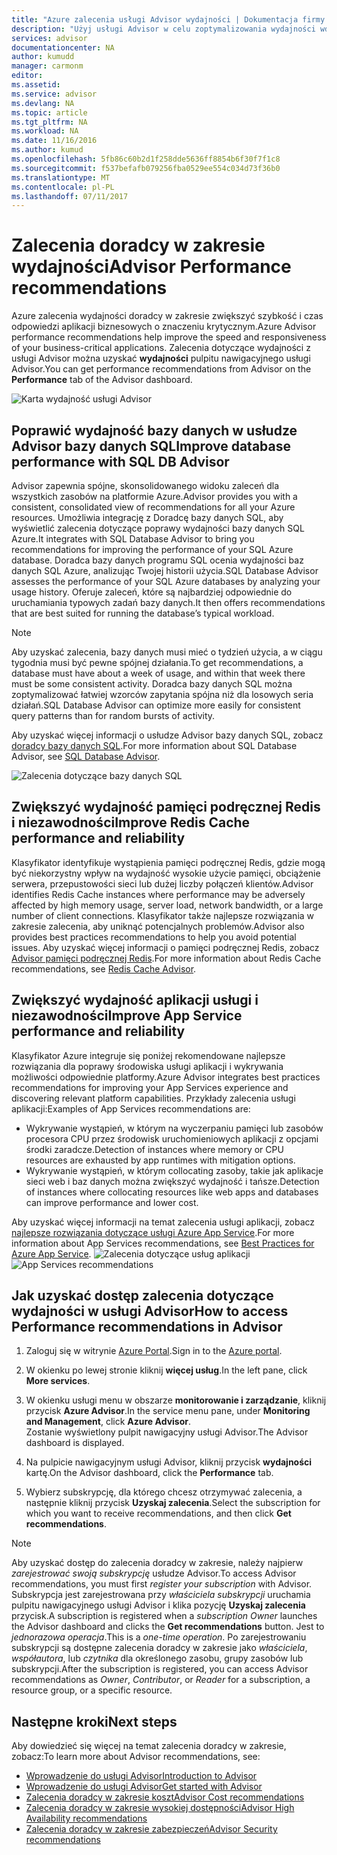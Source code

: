 ```yaml
---
title: "Azure zalecenia usługi Advisor wydajności | Dokumentacja firmy Microsoft"
description: "Użyj usługi Advisor w celu zoptymalizowania wydajności wdrożeń platformy Azure."
services: advisor
documentationcenter: NA
author: kumudd
manager: carmonm
editor: 
ms.assetid: 
ms.service: advisor
ms.devlang: NA
ms.topic: article
ms.tgt_pltfrm: NA
ms.workload: NA
ms.date: 11/16/2016
ms.author: kumud
ms.openlocfilehash: 5fb86c60b2d1f258dde5636ff8854b6f30f7f1c8
ms.sourcegitcommit: f537befafb079256fba0529ee554c034d73f36b0
ms.translationtype: MT
ms.contentlocale: pl-PL
ms.lasthandoff: 07/11/2017
---
```

# <a name="advisor-performance-recommendations"></a><span data-ttu-id="416db-103">Zalecenia doradcy w zakresie wydajności</span><span class="sxs-lookup"><span data-stu-id="416db-103">Advisor Performance recommendations</span></span>

<span data-ttu-id="416db-104">Azure zalecenia wydajności doradcy w zakresie zwiększyć szybkość i czas odpowiedzi aplikacji biznesowych o znaczeniu krytycznym.</span><span class="sxs-lookup"><span data-stu-id="416db-104">Azure Advisor performance recommendations help improve the speed and responsiveness of your business-critical applications.</span></span> <span data-ttu-id="416db-105">Zalecenia dotyczące wydajności z usługi Advisor można uzyskać **wydajności** pulpitu nawigacyjnego usługi Advisor.</span><span class="sxs-lookup"><span data-stu-id="416db-105">You can get performance recommendations from Advisor on the **Performance** tab of the Advisor dashboard.</span></span>

![Karta wydajność usługi Advisor](./media/advisor-performance-recommendations/advisor-performance-tab.png)

## <a name="improve-database-performance-with-sql-db-advisor"></a><span data-ttu-id="416db-107">Poprawić wydajność bazy danych w usłudze Advisor bazy danych SQL</span><span class="sxs-lookup"><span data-stu-id="416db-107">Improve database performance with SQL DB Advisor</span></span>

<span data-ttu-id="416db-108">Advisor zapewnia spójne, skonsolidowanego widoku zaleceń dla wszystkich zasobów na platformie Azure.</span><span class="sxs-lookup"><span data-stu-id="416db-108">Advisor provides you with a consistent, consolidated view of recommendations for all your Azure resources.</span></span> <span data-ttu-id="416db-109">Umożliwia integrację z Doradcę bazy danych SQL, aby wyświetlić zalecenia dotyczące poprawy wydajności bazy danych SQL Azure.</span><span class="sxs-lookup"><span data-stu-id="416db-109">It integrates with SQL Database Advisor to bring you recommendations for improving the performance of your SQL Azure database.</span></span> <span data-ttu-id="416db-110">Doradca bazy danych programu SQL ocenia wydajności baz danych SQL Azure, analizując Twojej historii użycia.</span><span class="sxs-lookup"><span data-stu-id="416db-110">SQL Database Advisor assesses the performance of your SQL Azure databases by analyzing your usage history.</span></span> <span data-ttu-id="416db-111">Oferuje zaleceń, które są najbardziej odpowiednie do uruchamiania typowych zadań bazy danych.</span><span class="sxs-lookup"><span data-stu-id="416db-111">It then offers recommendations that are best suited for running the database’s typical workload.</span></span> 

> [!NOTE]
> <span data-ttu-id="416db-112">Aby uzyskać zalecenia, bazy danych musi mieć o tydzień użycia, a w ciągu tygodnia musi być pewne spójnej działania.</span><span class="sxs-lookup"><span data-stu-id="416db-112">To get recommendations, a database must have about a week of usage, and within that week there must be some consistent activity.</span></span> <span data-ttu-id="416db-113">Doradca bazy danych SQL można zoptymalizować łatwiej wzorców zapytania spójna niż dla losowych seria działań.</span><span class="sxs-lookup"><span data-stu-id="416db-113">SQL Database Advisor can optimize more easily for consistent query patterns than for random bursts of activity.</span></span>

<span data-ttu-id="416db-114">Aby uzyskać więcej informacji o usłudze Advisor bazy danych SQL, zobacz [doradcy bazy danych SQL](https://azure.microsoft.com/en-us/documentation/articles/sql-database-advisor/).</span><span class="sxs-lookup"><span data-stu-id="416db-114">For more information about SQL Database Advisor, see [SQL Database Advisor](https://azure.microsoft.com/en-us/documentation/articles/sql-database-advisor/).</span></span>

![Zalecenia dotyczące bazy danych SQL](./media/advisor-performance-recommendations/advisor-performance-sql.png)

## <a name="improve-redis-cache-performance-and-reliability"></a><span data-ttu-id="416db-116">Zwiększyć wydajność pamięci podręcznej Redis i niezawodności</span><span class="sxs-lookup"><span data-stu-id="416db-116">Improve Redis Cache performance and reliability</span></span>

<span data-ttu-id="416db-117">Klasyfikator identyfikuje wystąpienia pamięci podręcznej Redis, gdzie mogą być niekorzystny wpływ na wydajność wysokie użycie pamięci, obciążenie serwera, przepustowości sieci lub dużej liczby połączeń klientów.</span><span class="sxs-lookup"><span data-stu-id="416db-117">Advisor identifies Redis Cache instances where performance may be adversely affected by high memory usage, server load, network bandwidth, or a large number of client connections.</span></span> <span data-ttu-id="416db-118">Klasyfikator także najlepsze rozwiązania w zakresie zalecenia, aby uniknąć potencjalnych problemów.</span><span class="sxs-lookup"><span data-stu-id="416db-118">Advisor also provides best practices recommendations to help you avoid potential issues.</span></span> <span data-ttu-id="416db-119">Aby uzyskać więcej informacji o pamięci podręcznej Redis, zobacz [Advisor pamięci podręcznej Redis](https://azure.microsoft.com/en-us/documentation/articles/cache-configure/#redis-cache-advisor).</span><span class="sxs-lookup"><span data-stu-id="416db-119">For more information about Redis Cache recommendations, see [Redis Cache Advisor](https://azure.microsoft.com/en-us/documentation/articles/cache-configure/#redis-cache-advisor).</span></span>


## <a name="improve-app-service-performance-and-reliability"></a><span data-ttu-id="416db-120">Zwiększyć wydajność aplikacji usługi i niezawodności</span><span class="sxs-lookup"><span data-stu-id="416db-120">Improve App Service performance and reliability</span></span>

<span data-ttu-id="416db-121">Klasyfikator Azure integruje się poniżej rekomendowane najlepsze rozwiązania dla poprawy środowiska usługi aplikacji i wykrywania możliwości odpowiednie platformy.</span><span class="sxs-lookup"><span data-stu-id="416db-121">Azure Advisor integrates best practices recommendations for improving your App Services experience and discovering relevant platform capabilities.</span></span> <span data-ttu-id="416db-122">Przykłady zalecenia usługi aplikacji:</span><span class="sxs-lookup"><span data-stu-id="416db-122">Examples of App Services recommendations are:</span></span>
* <span data-ttu-id="416db-123">Wykrywanie wystąpień, w którym na wyczerpaniu pamięci lub zasobów procesora CPU przez środowisk uruchomieniowych aplikacji z opcjami środki zaradcze.</span><span class="sxs-lookup"><span data-stu-id="416db-123">Detection of instances where memory or CPU resources are exhausted by app runtimes with mitigation options.</span></span>
* <span data-ttu-id="416db-124">Wykrywanie wystąpień, w którym collocating zasoby, takie jak aplikacje sieci web i baz danych można zwiększyć wydajność i tańsze.</span><span class="sxs-lookup"><span data-stu-id="416db-124">Detection of instances where collocating resources like web apps and databases can improve performance and lower cost.</span></span> 

<span data-ttu-id="416db-125">Aby uzyskać więcej informacji na temat zalecenia usługi aplikacji, zobacz [najlepsze rozwiązania dotyczące usługi Azure App Service](https://azure.microsoft.com/en-us/documentation/articles/app-service-best-practices/).</span><span class="sxs-lookup"><span data-stu-id="416db-125">For more information about App Services recommendations, see [Best Practices for Azure App Service](https://azure.microsoft.com/en-us/documentation/articles/app-service-best-practices/).</span></span>
<span data-ttu-id="416db-126">![Zalecenia dotyczące usług aplikacji](./media/advisor-performance-recommendations/advisor-performance-app-service.png)</span><span class="sxs-lookup"><span data-stu-id="416db-126">![App Services recommendations](./media/advisor-performance-recommendations/advisor-performance-app-service.png)</span></span>

## <a name="how-to-access-performance-recommendations-in-advisor"></a><span data-ttu-id="416db-127">Jak uzyskać dostęp zalecenia dotyczące wydajności w usługi Advisor</span><span class="sxs-lookup"><span data-stu-id="416db-127">How to access Performance recommendations in Advisor</span></span>

1. <span data-ttu-id="416db-128">Zaloguj się w witrynie [Azure Portal](https://portal.azure.com).</span><span class="sxs-lookup"><span data-stu-id="416db-128">Sign in to the [Azure portal](https://portal.azure.com).</span></span>

2. <span data-ttu-id="416db-129">W okienku po lewej stronie kliknij **więcej usług**.</span><span class="sxs-lookup"><span data-stu-id="416db-129">In the left pane, click **More services**.</span></span>

3. <span data-ttu-id="416db-130">W okienku usługi menu w obszarze **monitorowanie i zarządzanie**, kliknij przycisk **Azure Advisor**.</span><span class="sxs-lookup"><span data-stu-id="416db-130">In the service menu pane, under **Monitoring and Management**, click **Azure Advisor**.</span></span>  
 <span data-ttu-id="416db-131">Zostanie wyświetlony pulpit nawigacyjny usługi Advisor.</span><span class="sxs-lookup"><span data-stu-id="416db-131">The Advisor dashboard is displayed.</span></span>

4. <span data-ttu-id="416db-132">Na pulpicie nawigacyjnym usługi Advisor, kliknij przycisk **wydajności** kartę.</span><span class="sxs-lookup"><span data-stu-id="416db-132">On the Advisor dashboard, click the **Performance** tab.</span></span>

5. <span data-ttu-id="416db-133">Wybierz subskrypcję, dla którego chcesz otrzymywać zalecenia, a następnie kliknij przycisk **Uzyskaj zalecenia**.</span><span class="sxs-lookup"><span data-stu-id="416db-133">Select the subscription for which you want to receive recommendations, and then click **Get recommendations**.</span></span>

> [!NOTE]
> <span data-ttu-id="416db-134">Aby uzyskać dostęp do zalecenia doradcy w zakresie, należy najpierw *zarejestrować swoją subskrypcję* usłudze Advisor.</span><span class="sxs-lookup"><span data-stu-id="416db-134">To access Advisor recommendations, you must first *register your subscription* with Advisor.</span></span> <span data-ttu-id="416db-135">Subskrypcja jest zarejestrowana przy *właściciela subskrypcji* uruchamia pulpitu nawigacyjnego usługi Advisor i klika pozycję **Uzyskaj zalecenia** przycisk.</span><span class="sxs-lookup"><span data-stu-id="416db-135">A subscription is registered when a *subscription Owner* launches the Advisor dashboard and clicks the **Get recommendations** button.</span></span> <span data-ttu-id="416db-136">Jest to *jednorazowa operacja*.</span><span class="sxs-lookup"><span data-stu-id="416db-136">This is a *one-time operation*.</span></span> <span data-ttu-id="416db-137">Po zarejestrowaniu subskrypcji są dostępne zalecenia doradcy w zakresie jako *właściciela*, *współautora*, lub *czytnika* dla określonego zasobu, grupy zasobów lub subskrypcji.</span><span class="sxs-lookup"><span data-stu-id="416db-137">After the subscription is registered, you can access Advisor recommendations as *Owner*, *Contributor*, or *Reader* for a subscription, a resource group, or a specific resource.</span></span>

## <a name="next-steps"></a><span data-ttu-id="416db-138">Następne kroki</span><span class="sxs-lookup"><span data-stu-id="416db-138">Next steps</span></span>

<span data-ttu-id="416db-139">Aby dowiedzieć się więcej na temat zalecenia doradcy w zakresie, zobacz:</span><span class="sxs-lookup"><span data-stu-id="416db-139">To learn more about Advisor recommendations, see:</span></span>

* [<span data-ttu-id="416db-140">Wprowadzenie do usługi Advisor</span><span class="sxs-lookup"><span data-stu-id="416db-140">Introduction to Advisor</span></span>](advisor-overview.md)
* [<span data-ttu-id="416db-141">Wprowadzenie do usługi Advisor</span><span class="sxs-lookup"><span data-stu-id="416db-141">Get started with Advisor</span></span>](advisor-get-started.md)
* [<span data-ttu-id="416db-142">Zalecenia doradcy w zakresie koszt</span><span class="sxs-lookup"><span data-stu-id="416db-142">Advisor Cost recommendations</span></span>](advisor-performance-recommendations.md)
* [<span data-ttu-id="416db-143">Zalecenia doradcy w zakresie wysokiej dostępności</span><span class="sxs-lookup"><span data-stu-id="416db-143">Advisor High Availability recommendations</span></span>](advisor-high-availability-recommendations.md)
* [<span data-ttu-id="416db-144">Zalecenia doradcy w zakresie zabezpieczeń</span><span class="sxs-lookup"><span data-stu-id="416db-144">Advisor Security recommendations</span></span>](advisor-security-recommendations.md)

